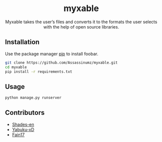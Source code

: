 <h1  align="center">myxable</h1>

<p  align="center">
 Myxable takes the user’s files and converts it to the formats the user selects with the help of open source libraries.
</p>


## Installation

Use the package manager [pip](https://pip.pypa.io/en/stable/) to install foobar.

```bash
git clone https://github.com/Assassinumz/myxable.git
cd myxable
pip install -r requirements.txt
```

## Usage

```python
python manage.py runserver
```

## Contributors
* [Shades-en](https://github.com/Shades-en)
* [Yabuku-xD](https://github.com/Yabuku-xD)
* [Fain17](https://github.com/Fain17)